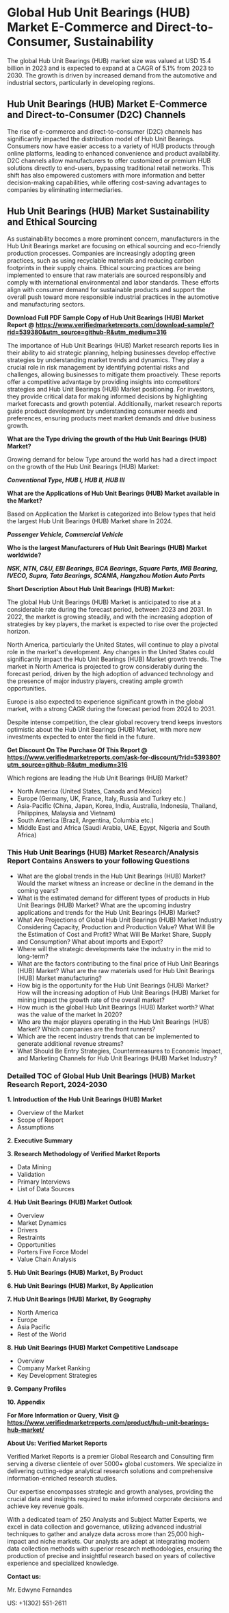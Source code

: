 <h1>Global Hub Unit Bearings (HUB) Market E-Commerce and Direct-to-Consumer, Sustainability</h1><p class=""><p>The global Hub Unit Bearings (HUB) market size was valued at USD 15.4 billion in 2023 and is expected to expand at a CAGR of 5.1% from 2023 to 2030. The growth is driven by increased demand from the automotive and industrial sectors, particularly in developing regions.</p> <h2>Hub Unit Bearings (HUB) Market E-Commerce and Direct-to-Consumer (D2C) Channels</h2> <p>The rise of e-commerce and direct-to-consumer (D2C) channels has significantly impacted the distribution model of Hub Unit Bearings. Consumers now have easier access to a variety of HUB products through online platforms, leading to enhanced convenience and product availability. D2C channels allow manufacturers to offer customized or premium HUB solutions directly to end-users, bypassing traditional retail networks. This shift has also empowered customers with more information and better decision-making capabilities, while offering cost-saving advantages to companies by eliminating intermediaries.</p> <h2>Hub Unit Bearings (HUB) Market Sustainability and Ethical Sourcing</h2> <p>As sustainability becomes a more prominent concern, manufacturers in the Hub Unit Bearings market are focusing on ethical sourcing and eco-friendly production processes. Companies are increasingly adopting green practices, such as using recyclable materials and reducing carbon footprints in their supply chains. Ethical sourcing practices are being implemented to ensure that raw materials are sourced responsibly and comply with international environmental and labor standards. These efforts align with consumer demand for sustainable products and support the overall push toward more responsible industrial practices in the automotive and manufacturing sectors.</p> </p><p class=""><strong>Download Full PDF Sample Copy of Hub Unit Bearings (HUB) Market Report @ <a href="https://www.verifiedmarketreports.com/download-sample/?rid=539380&utm_source=github-R&utm_medium=316" target="_blank">https://www.verifiedmarketreports.com/download-sample/?rid=539380&utm_source=github-R&utm_medium=316</a></strong></p><p>The importance of&nbsp;Hub Unit Bearings (HUB) Market research reports lies in their ability to aid strategic planning, helping businesses develop effective strategies by understanding market trends and dynamics. They play a crucial role in risk management by identifying potential risks and challenges, allowing businesses to mitigate them proactively. These reports offer a competitive advantage by providing insights into competitors' strategies and Hub Unit Bearings (HUB) Market positioning. For investors, they provide critical data for making informed decisions by highlighting market forecasts and growth potential. Additionally, market research reports guide product development by understanding consumer needs and preferences, ensuring products meet market demands and drive business growth.</p><p><strong>What are the&nbsp;Type driving the growth of the Hub Unit Bearings (HUB) Market?</strong></p><p id="" class="">Growing demand for below Type around the world has had a direct impact on the growth of the Hub Unit Bearings (HUB) Market:</p><p class=""><em><strong>Conventional Type, HUB I, HUB II, HUB III</strong></em></p><p class=""><strong>What are the&nbsp;Applications&nbsp;of Hub Unit Bearings (HUB) Market available in the Market?</strong></p><p id="" class="">Based on Application the Market is categorized into Below types that held the largest Hub Unit Bearings (HUB) Market share In 2024.</p><p class=""><em><strong>Passenger Vehicle, Commercial Vehicle</strong></em></p><p class=""><strong>Who is the largest Manufacturers of Hub Unit Bearings (HUB) Market worldwide?</strong></p><p><em><strong>NSK, NTN, C&U, EBI Bearings, BCA Bearings, Square Parts, IMB Bearing, IVECO, Supra, Tata Bearings, SCANIA, Hangzhou Motion Auto Parts</strong></em></p><p id="" class=""><strong>Short Description About Hub Unit Bearings (HUB) Market:</strong></p><p>The global Hub Unit Bearings (HUB) Market is anticipated to rise at a considerable rate during the forecast period, between 2023 and 2031. In 2022, the market is growing steadily, and with the increasing adoption of strategies by key players, the market is expected to rise over the projected horizon.</p><p>North America, particularly the United States, will continue to play a pivotal role in the market's development. Any changes in the United States could significantly impact the Hub Unit Bearings (HUB) Market growth trends. The market in North America is projected to grow considerably during the forecast period, driven by the high adoption of advanced technology and the presence of major industry players, creating ample growth opportunities.</p><p>Europe is also expected to experience significant growth in the global market, with a strong CAGR during the forecast period from 2024 to 2031.</p><p>Despite intense competition, the clear global recovery trend keeps investors optimistic about the Hub Unit Bearings (HUB) Market, with more new investments expected to enter the field in the future.</p><p id="" class=""><strong>Get Discount On The Purchase Of This Report @ <a href="https://www.verifiedmarketreports.com/ask-for-discount/?rid=539380?utm_source=github-R&utm_medium=316" target="_blank">https://www.verifiedmarketreports.com/ask-for-discount/?rid=539380?utm_source=github-R&utm_medium=316</a></strong></p><p class="">Which regions are leading the Hub Unit Bearings (HUB) Market?</p><ul><li>North America (United States, Canada and Mexico)</li><li>Europe (Germany, UK, France, Italy, Russia and Turkey etc.)</li><li>Asia-Pacific (China, Japan, Korea, India, Australia, Indonesia, Thailand, Philippines, Malaysia and Vietnam)</li><li>South America (Brazil, Argentina, Columbia etc.)</li><li>Middle East and Africa (Saudi Arabia, UAE, Egypt, Nigeria and South Africa)</li></ul><h3 id="" class="">This Hub Unit Bearings (HUB) Market Research/Analysis Report Contains Answers to your following Questions</h3><ul><li>What are the global trends in the Hub Unit Bearings (HUB) Market? Would the market witness an increase or decline in the demand in the coming years?</li><li>What is the estimated demand for different types of products in Hub Unit Bearings (HUB) Market? What are the upcoming industry applications and trends for the Hub Unit Bearings (HUB) Market?</li><li>What Are Projections of Global Hub Unit Bearings (HUB) Market Industry Considering Capacity, Production and Production Value? What Will Be the Estimation of Cost and Profit? What Will Be Market Share, Supply and Consumption? What about imports and Export?</li><li>Where will the strategic developments take the industry in the mid to long-term?</li><li>What are the factors contributing to the final price of Hub Unit Bearings (HUB) Market? What are the raw materials used for Hub Unit Bearings (HUB) Market manufacturing?</li><li>How big is the opportunity for the Hub Unit Bearings (HUB) Market? How will the increasing adoption of Hub Unit Bearings (HUB) Market for mining impact the growth rate of the overall market?</li><li>How much is the global Hub Unit Bearings (HUB) Market worth? What was the value of the market In 2020?</li><li>Who are the major players operating in the Hub Unit Bearings (HUB) Market? Which companies are the front runners?</li><li>Which are the recent industry trends that can be implemented to generate additional revenue streams?</li><li>What Should Be Entry Strategies, Countermeasures to Economic Impact, and Marketing Channels for Hub Unit Bearings (HUB) Market Industry?</li></ul><h3 id="" class="">Detailed TOC of Global Hub Unit Bearings (HUB) Market Research Report, 2024-2030</h3><p id="" class=""><strong>1. Introduction of the Hub Unit Bearings (HUB) Market</strong></p><ul><li>Overview of the Market</li><li>Scope of Report</li><li>Assumptions</li></ul><p id="" class=""><strong>2. Executive Summary</strong></p><p id="" class=""><strong>3. Research Methodology of Verified Market Reports</strong></p><ul><li>Data Mining</li><li>Validation</li><li>Primary Interviews</li><li>List of Data Sources</li></ul><p id="" class=""><strong>4. Hub Unit Bearings (HUB) Market Outlook</strong></p><ul><li>Overview</li><li>Market Dynamics</li><li>Drivers</li><li>Restraints</li><li>Opportunities</li><li>Porters Five Force Model</li><li>Value Chain Analysis</li></ul><p id="" class=""><strong>5. Hub Unit Bearings (HUB) Market, By Product</strong></p><p id="" class=""><strong>6. Hub Unit Bearings (HUB) Market, By Application</strong></p><p id="" class=""><strong>7. Hub Unit Bearings (HUB) Market, By Geography</strong></p><ul><li>North America</li><li>Europe</li><li>Asia Pacific</li><li>Rest of the World</li></ul><p id="" class=""><strong>8. Hub Unit Bearings (HUB) Market Competitive Landscape</strong></p><ul><li>Overview</li><li>Company Market Ranking</li><li>Key Development Strategies</li></ul><p id="" class=""><strong>9. Company Profiles</strong></p><p id="" class=""><strong>10. Appendix</strong></p><p id="" class=""><strong>For More Information or Query, Visit @ <a href="https://www.verifiedmarketreports.com/product/hub-unit-bearings-hub-market/" target="_blank">https://www.verifiedmarketreports.com/product/hub-unit-bearings-hub-market/</a></strong></p><p id="" class=""><strong>About Us: Verified Market Reports</strong></p><p id="" class="">Verified Market Reports is a premier Global Research and Consulting firm serving a diverse clientele of over 5000+ global customers. We specialize in delivering cutting-edge analytical research solutions and comprehensive information-enriched research studies.</p><p id="" class="">Our expertise encompasses strategic and growth analyses, providing the crucial data and insights required to make informed corporate decisions and achieve key revenue goals.</p><p id="" class="">With a dedicated team of 250 Analysts and Subject Matter Experts, we excel in data collection and governance, utilizing advanced industrial techniques to gather and analyze data across more than 25,000 high-impact and niche markets. Our analysts are adept at integrating modern data collection methods with superior research methodologies, ensuring the production of precise and insightful research based on years of collective experience and specialized knowledge.</p><p id="" class=""><strong>Contact us:</strong></p><p id="" class="">Mr. Edwyne Fernandes</p><p id="" class="">US: +1(302) 551-2611</p>